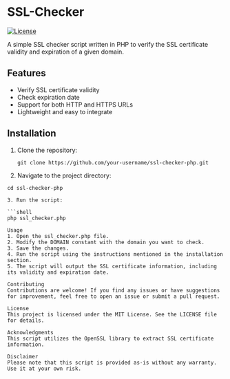 # SSL-Checker
[![License](https://img.shields.io/badge/license-MIT-blue.svg)](LICENSE)

A simple SSL checker script written in PHP to verify the SSL certificate validity and expiration of a given domain.

## Features

- Verify SSL certificate validity
- Check expiration date
- Support for both HTTP and HTTPS URLs
- Lightweight and easy to integrate

## Installation

1. Clone the repository:

   ```shell
   git clone https://github.com/your-username/ssl-checker-php.git

2. Navigate to the project directory:

  ```shell
  cd ssl-checker-php

3. Run the script:

  ```shell
  php ssl_checker.php
  
Usage
1. Open the ssl_checker.php file.
2. Modify the DOMAIN constant with the domain you want to check.
3. Save the changes.
4. Run the script using the instructions mentioned in the installation section.
5. The script will output the SSL certificate information, including its validity and expiration date.

Contributing
Contributions are welcome! If you find any issues or have suggestions for improvement, feel free to open an issue or submit a pull request.

License
This project is licensed under the MIT License. See the LICENSE file for details.

Acknowledgments
This script utilizes the OpenSSL library to extract SSL certificate information.

Disclaimer
Please note that this script is provided as-is without any warranty. Use it at your own risk.
